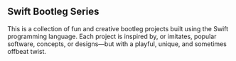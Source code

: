 ## Swift Bootleg Series

This is a collection of fun and creative bootleg projects built using the Swift programming language. Each project is inspired by, or imitates, popular software, concepts, or designs—but with a playful, unique, and sometimes offbeat twist.
